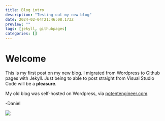 ```yaml
---
title: Blog intro
description: "Testing out my new blog"
date: 2024-02-04T21:46:08.173Z
preview: ""
tags: [jekyll, githubpages]
categories: []
---
```

# Welcome

This is my first post on my new blog. I migrated from Wordpress to Github pages with Jekyll. Just being to able to post straight from Visual Studio Code will be a **pleasure**. 

My old blog was self-hosted on Wordpress, via [potentengineer.com](http://www.potentengineer.com).

-Daniel

![](/images/Microsoft-System-Center-Configuration-Manager-logo%20-%20Copy.png)